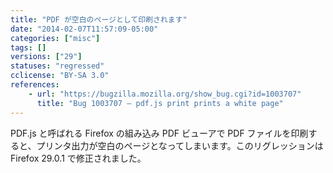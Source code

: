 ```yaml
---
title: "PDF が空白のページとして印刷されます"
date: "2014-02-07T11:57:09-05:00"
categories: ["misc"]
tags: []
versions: ["29"]
statuses: "regressed"
cclicense: "BY-SA 3.0"
references:
    - url: "https://bugzilla.mozilla.org/show_bug.cgi?id=1003707"
      title: "Bug 1003707 – pdf.js print prints a white page"
---
```

PDF.js と呼ばれる Firefox の組み込み PDF ビューアで PDF ファイルを印刷すると、プリンタ出力が空白のページとなってしまいます。このリグレッションは Firefox 29.0.1 で修正されました。

